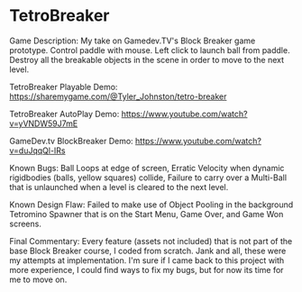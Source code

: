 # TetroBreaker

Game Description:
  My take on Gamedev.TV's Block Breaker game prototype.
  Control paddle with mouse. Left click to launch ball from paddle. 
  Destroy all the breakable objects in the scene in order to move to the next level. 


TetroBreaker Playable Demo:
https://sharemygame.com/@Tyler_Johnston/tetro-breaker

TetroBreaker AutoPlay Demo:
https://www.youtube.com/watch?v=yVNDW59J7mE

GameDev.tv BlockBreaker Demo:
https://www.youtube.com/watch?v=duJqqQl-IRs

Known Bugs: 
  Ball Loops at edge of screen,
  Erratic Velocity when dynamic rigidbodies (balls, yellow squares) collide, 
  Failure to carry over a Multi-Ball that is unlaunched when a level is cleared to the next level. 

Known Design Flaw:
  Failed to make use of Object Pooling in the background Tetromino Spawner that is on the Start Menu, Game Over, and Game Won screens. 

Final Commentary: 
  Every feature (assets not included) that is not part of the base Block Breaker course, I coded from scratch. 
  Jank and all, these were my attempts at implementation. 
  I'm sure if I came back to this project with more experience, I could find ways to fix my bugs, but for now its time for me to move on.
